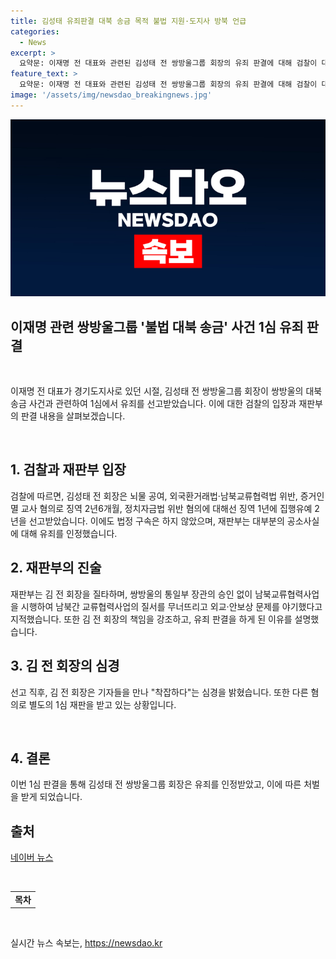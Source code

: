 ```yaml
---
title: 김성태 유죄판결 대북 송금 목적 불법 지원·도지사 방북 언급
categories:
  - News
excerpt: >
  요약문: 이재명 전 대표와 관련된 김성태 전 쌍방울그룹 회장의 유죄 판결에 대해 검찰이 대부분 유죄임을 밝히고, 김 전 회장은 징역형과 집행유예를 선고받았으며 법정 구속은 면했다. 이에 대해 김 전 회장은 착잡하다고 심경을 밝혔으며, 재판부는 그의 범행을 엄중히 책망하고 유죄 판단을 내렸다.
feature_text: >
  요약문: 이재명 전 대표와 관련된 김성태 전 쌍방울그룹 회장의 유죄 판결에 대해 검찰이 대부분 유죄임을 밝히고, 김 전 회장은 징역형과 집행유예를 선고받았으며 법정 구속은 면했다. 이에 대해 김 전 회장은 착잡하다고 심경을 밝혔으며, 재판부는 그의 범행을 엄중히 책망하고 유죄 판단을 내렸다.
image: '/assets/img/newsdao_breakingnews.jpg'
---
```


<p><img src="/assets/img/newsdao_breakingnews.jpg" alt="bookingtag 속보" /></p>

<h2 data-ke-size="size26">이재명 관련 쌍방울그룹 '불법 대북 송금' 사건 1심 유죄 판결</h2>

<p data-ke-size="size16">&nbsp;</p>

<p>이재명 전 대표가 경기도지사로 있던 시절, 김성태 전 쌍방울그룹 회장이 쌍방울의 대북 송금 사건과 관련하여 1심에서 유죄를 선고받았습니다. 이에 대한 검찰의 입장과 재판부의 판결 내용을 살펴보겠습니다.</p>

<p data-ke-size="size16">&nbsp;</p>

<h2 data-ke-size="size26">1. 검찰과 재판부 입장</h2>

<p data-ke-size="size16">검찰에 따르면, 김성태 전 회장은 뇌물 공여, 외국환거래법·남북교류협력법 위반, 증거인멸 교사 혐의로 징역 2년6개월, 정치자금법 위반 혐의에 대해선 징역 1년에 집행유예 2년을 선고받았습니다. 이에도 법정 구속은 하지 않았으며, 재판부는 대부분의 공소사실에 대해 유죄를 인정했습니다.</p>

<h2 data-ke-size="size26">2. 재판부의 진술</h2>

<p data-ke-size="size16">재판부는 김 전 회장을 질타하며, 쌍방울의 통일부 장관의 승인 없이 남북교류협력사업을 시행하여 남북간 교류협력사업의 질서를 무너뜨리고 외교·안보상 문제를 야기했다고 지적했습니다. 또한 김 전 회장의 책임을 강조하고, 유죄 판결을 하게 된 이유를 설명했습니다.</p>

<h2 data-ke-size="size26">3. 김 전 회장의 심경</h2>

<p data-ke-size="size16">선고 직후, 김 전 회장은 기자들을 만나 "착잡하다"는 심경을 밝혔습니다. 또한 다른 혐의로 별도의 1심 재판을 받고 있는 상황입니다.</p>

<p data-ke-size="size16">&nbsp;</p>

<h2 data-ke-size="size26">4. 결론</h2>

<p data-ke-size="size16">이번 1심 판결을 통해 김성태 전 쌍방울그룹 회장은 유죄를 인정받았고, 이에 따른 처벌을 받게 되었습니다.</p>

<h2 data-ke-size="size26">출처</h2>

<p data-ke-size="size16"><a href="https://news.naver.com/main/read.naver?mode=LSD&mid=sec&sid1=102&oid=421&aid=0005748250">네이버 뉴스</a></p>

<p data-ke-size="size16">&nbsp;</p>

<table>
    <tbody>
        <tr>
            <td style="text-align: center; height: 17px;"><b>목차</b></td>
        </tr>
    </tbody>
</table>

<p data-ke-size="size16">&nbsp;</p>
실시간 뉴스 속보는, <a href="https://newsdao.kr" rel="dofollow">https://newsdao.kr</a>


